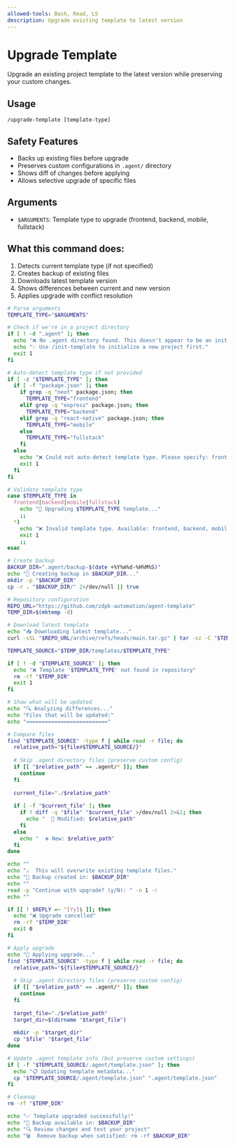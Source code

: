 ```yaml
---
allowed-tools: Bash, Read, LS
description: Upgrade existing template to latest version
---
```


# Upgrade Template

Upgrade an existing project template to the latest version while preserving your custom changes.

## Usage
```
/upgrade-template [template-type]
```

## Safety Features
- Backs up existing files before upgrade
- Preserves custom configurations in `.agent/` directory
- Shows diff of changes before applying
- Allows selective upgrade of specific files

## Arguments
- `$ARGUMENTS`: Template type to upgrade (frontend, backend, mobile, fullstack)

## What this command does:
1. Detects current template type (if not specified)
2. Creates backup of existing files
3. Downloads latest template version
4. Shows differences between current and new version
5. Applies upgrade with conflict resolution

```bash
# Parse arguments
TEMPLATE_TYPE="$ARGUMENTS"

# Check if we're in a project directory
if [ ! -d ".agent" ]; then
  echo "❌ No .agent directory found. This doesn't appear to be an initialized project."
  echo "💡 Use /init-template to initialize a new project first."
  exit 1
fi

# Auto-detect template type if not provided
if [ -z "$TEMPLATE_TYPE" ]; then
  if [ -f "package.json" ]; then
    if grep -q "next" package.json; then
      TEMPLATE_TYPE="frontend"
    elif grep -q "express" package.json; then
      TEMPLATE_TYPE="backend"
    elif grep -q "react-native" package.json; then
      TEMPLATE_TYPE="mobile"
    else
      TEMPLATE_TYPE="fullstack"
    fi
  else
    echo "❌ Could not auto-detect template type. Please specify: frontend, backend, mobile, or fullstack"
    exit 1
  fi
fi

# Validate template type
case $TEMPLATE_TYPE in
  frontend|backend|mobile|fullstack)
    echo "🎯 Upgrading $TEMPLATE_TYPE template..."
    ;;
  *)
    echo "❌ Invalid template type. Available: frontend, backend, mobile, fullstack"
    exit 1
    ;;
esac

# Create backup
BACKUP_DIR=".agent/backup-$(date +%Y%m%d-%H%M%S)"
echo "💾 Creating backup in $BACKUP_DIR..."
mkdir -p "$BACKUP_DIR"
cp -r . "$BACKUP_DIR/" 2>/dev/null || true

# Repository configuration
REPO_URL="https://github.com/zdpk-automation/agent-template"
TEMP_DIR=$(mktemp -d)

# Download latest template
echo "📥 Downloading latest template..."
curl -sSL "$REPO_URL/archive/refs/heads/main.tar.gz" | tar -xz -C "$TEMP_DIR" --strip-components=1

TEMPLATE_SOURCE="$TEMP_DIR/templates/$TEMPLATE_TYPE"

if [ ! -d "$TEMPLATE_SOURCE" ]; then
  echo "❌ Template '$TEMPLATE_TYPE' not found in repository"
  rm -rf "$TEMP_DIR"
  exit 1
fi

# Show what will be updated
echo "🔍 Analyzing differences..."
echo "Files that will be updated:"
echo "=========================="

# Compare files
find "$TEMPLATE_SOURCE" -type f | while read -r file; do
  relative_path="${file#$TEMPLATE_SOURCE/}"
  
  # Skip .agent directory files (preserve custom config)
  if [[ "$relative_path" == .agent/* ]]; then
    continue
  fi
  
  current_file="./$relative_path"
  
  if [ -f "$current_file" ]; then
    if ! diff -q "$file" "$current_file" >/dev/null 2>&1; then
      echo "  📝 Modified: $relative_path"
    fi
  else
    echo "  ➕ New: $relative_path"
  fi
done

echo ""
echo "⚠️  This will overwrite existing template files."
echo "💾 Backup created in: $BACKUP_DIR"
echo ""
read -p "Continue with upgrade? (y/N): " -n 1 -r
echo ""

if [[ ! $REPLY =~ ^[Yy]$ ]]; then
  echo "❌ Upgrade cancelled"
  rm -rf "$TEMP_DIR"
  exit 0
fi

# Apply upgrade
echo "🔄 Applying upgrade..."
find "$TEMPLATE_SOURCE" -type f | while read -r file; do
  relative_path="${file#$TEMPLATE_SOURCE/}"
  
  # Skip .agent directory files (preserve custom config)
  if [[ "$relative_path" == .agent/* ]]; then
    continue
  fi
  
  target_file="./$relative_path"
  target_dir=$(dirname "$target_file")
  
  mkdir -p "$target_dir"
  cp "$file" "$target_file"
done

# Update .agent template info (but preserve custom settings)
if [ -f "$TEMPLATE_SOURCE/.agent/template.json" ]; then
  echo "📋 Updating template metadata..."
  cp "$TEMPLATE_SOURCE/.agent/template.json" ".agent/template.json"
fi

# Cleanup
rm -rf "$TEMP_DIR"

echo "✅ Template upgraded successfully!"
echo "📂 Backup available in: $BACKUP_DIR"
echo "🔍 Review changes and test your project"
echo "🗑️  Remove backup when satisfied: rm -rf $BACKUP_DIR"
```